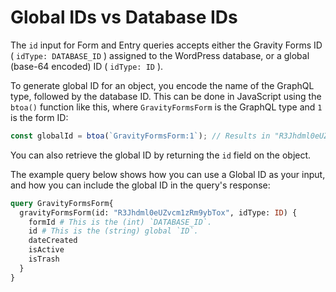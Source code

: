 # Global IDs vs Database IDs

The `id` input for Form and Entry queries accepts either the Gravity Forms ID ( `idType: DATABASE_ID` ) assigned to the WordPress database, or a global (base-64 encoded) ID ( `idType: ID` ).

To generate global ID for an object, you encode the name of the GraphQL type, followed by the database ID. This can be done in JavaScript using the `btoa()` function like this, where `GravityFormsForm` is the GraphQL type and `1` is the form ID:

```js
const globalId = btoa(`GravityFormsForm:1`); // Results in "R3Jhdml0eUZvcm1zRm9ybTox"
```

You can also retrieve the global ID by returning the `id` field on the object.

The example query below shows how you can use a Global ID as your input, and how you can include the global ID in the query's response:

```graphql
query GravityFormsForm{
  gravityFormsForm(id: "R3Jhdml0eUZvcm1zRm9ybTox", idType: ID) {
    formId # This is the (int) `DATABASE_ID`.
    id # This is the (string) global `ID`.
    dateCreated
    isActive
    isTrash
  }
}
```
